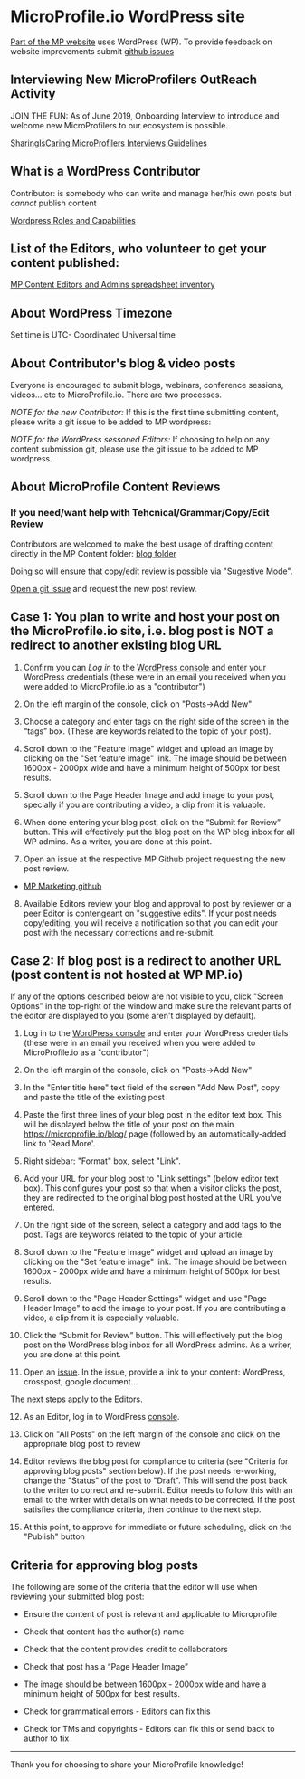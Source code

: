 # MicroProfile.io WordPress site

[Part of the MP website](https://MicroProfile.io) uses WordPress (WP).
To provide feedback on website improvements submit [github issues](https://github.com/eclipse/microprofile-marketing/issues)

## Interviewing New MicroProfilers OutReach Activity

JOIN THE FUN: As of June 2019, Onboarding Interview to introduce and welcome new MicroProfilers to our ecosystem is possible. 

[SharingIsCaring MicroProfilers Interviews Guidelines](https://github.com/eclipse/microprofile-marketing/wiki/Sharing:--The-Onboarding-Into-MicroProfile-Interview-Series)

## What is a WordPress Contributor

Contributor: is somebody who can write and manage her/his own posts but *cannot* publish content

 [Wordpress Roles and Capabilities](https://codex.wordpress.org/Roles_and_Capabilities)

## List of the Editors, who volunteer to get your content published: 

[MP Content Editors and Admins spreadsheet inventory](https://docs.google.com/document/d/1q0Xw4XJcoVq1V5vPWe9KR__WKoGc0e-X5cD3tnBsIKw/edit)

## About WordPress Timezone

Set time is UTC- Coordinated Universal time

## About Contributor's blog & video posts

Everyone is encouraged to submit blogs, webinars, conference sessions, videos... etc to MicroProfile.io. There are two processes.

_NOTE for the new Contributor:_ If this is the first time submitting content, please write a git issue to be added to MP wordpress:

_NOTE for the WordPress sessoned Editors:_ If choosing to help on any content submission git, please use the git issue to be added to MP wordpress. 

## About MicroProfile Content Reviews

### If you need/want help with Tehcnical/Grammar/Copy/Edit Review

Contributors are welcomed to make the best usage of drafting content directly in the MP Content folder:  [blog folder](https://drive.google.com/drive/folders/1yonVuzmgpH_Mr3WgoqQEYywoJJjOmKBD)

Doing so will ensure that copy/edit review is possible via "Sugestive Mode".  

[Open a git issue](https://github.com/eclipse/microprofile-marketing/issues/new) and request the new post review. 


## Case 1: You plan to write and host your post on the MicroProfile.io site, i.e. blog post is NOT a redirect to another existing blog URL

1. Confirm you can _Log in_ to the [WordPress console](https://microprofile.wpengine.com/wp-admin/) and enter your WordPress credentials (these were in an email you received when you were added to MicroProfile.io as a "contributor")

2. On the left margin of the console, click on "Posts->Add New"

3. Choose a category and enter tags on the right side of the screen in the “tags” box. (These are keywords related to the topic of your post).

4. Scroll down to the "Feature Image" widget and upload an image by clicking on the "Set feature image" link. The image should be between 1600px - 2000px wide and have a minimum height of 500px for best results. 

5. Scroll down to the Page Header Image and add image to your post, specially if you are contributing a video, a clip from it is valuable. 

6. When done entering your blog post, click on the “Submit for Review” button. This will effectively put the blog post on the WP blog inbox for all WP admins. As a writer, you are done at this point.

7. Open an issue at the respective MP Github project requesting the new post review.

  * [MP Marketing github](https://github.com/eclipse/microprofile-marketing/issues)

8. Available Editors review your blog and approval to post by reviewer or a peer Editor is contengeant on "suggestive edits".  If your post needs copy/editing, you will receive a notification so that you can edit your post with the necessary corrections and re-submit. 

## Case 2: If blog post is a redirect to another URL (post content is not hosted at WP MP.io)

If any of the options described below are not visible to you, click "Screen Options" in the top-right of the window and make sure the relevant parts of the editor are displayed to you (some aren't displayed by default).

1. Log in to the [WordPress console](https://microprofile.wpengine.com/wp-admin/) and enter your WordPress credentials (these were in an email you received when you were added to MicroProfile.io as a "contributor")

2. On the left margin of the console, click on "Posts->Add New"

3. In the "Enter title here" text field of the screen "Add New Post", copy and paste the title of the existing post

4. Paste the first three lines of your blog post in the editor text box. This will be displayed below the title of your post on the main https://microprofile.io/blog/ page (followed by an automatically-added link to 'Read More'.

5. Right sidebar: "Format" box, select "Link".

6. Add your URL for your blog post to "Link settings" (below editor text box). This configures your post so that when a visitor clicks the post, they are redirected to the original blog post hosted at the URL you've entered.

7. On the right side of the screen, select a category and add tags to the post. Tags are keywords related to the topic of your article.

8. Scroll down to the "Feature Image" widget and upload an image by clicking on the "Set feature image" link. The image should be between 1600px - 2000px wide and have a minimum height of 500px for best results. 

9. Scroll down to the "Page Header Settings" widget and use "Page Header Image" to add the image to your post. If you are contributing a video, a clip from it is especially valuable. 

10. Click the “Submit for Review” button. This will effectively put the blog post on the WordPress blog inbox for all WordPress admins. As a writer, you are done at this point.

11. Open an [issue](https://github.com/eclipse/microprofile-marketing/issues). In the issue, provide a link to your content: WordPress, crosspost, google document... 

The next steps apply to the Editors.

12. As an Editor, log in to WordPress [console](https://microprofile.wpengine.com/wp-admin/).

13. Click on "All Posts" on the left margin of the console and click on the appropriate blog post to review

14. Editor reviews the blog post for compliance to criteria (see "Criteria for approving blog posts" section below). If the post needs re-working, change the "Status" of the post to "Draft".  This will send the post back to the writer to correct and re-submit. Editor needs to follow this with an email to the writer with details on what needs to be corrected. If the post satisfies the compliance criteria, then continue to the next step.

15.  At this point, to approve for immediate or future scheduling, click on the "Publish" button


## Criteria for approving blog posts

The following are some of the criteria that the editor will use when reviewing your submitted blog post:

* Ensure the content of post is relevant and applicable to Microprofile

* Check that content has the author(s) name

* Check that the content provides credit to collaborators

* Check that post has a “Page Header Image”

* The image should be between 1600px - 2000px wide and have a minimum height of 500px for best results.

* Check for grammatical errors - Editors can fix this

* Check for TMs and copyrights - Editors can fix this or send back to author to fix

----
Thank you for choosing to share your MicroProfile knowledge!
